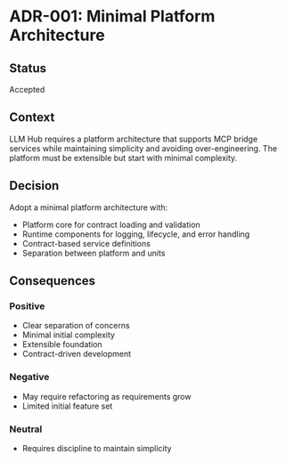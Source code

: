 # ADR-001: Minimal Platform Architecture

## Status

Accepted

## Context

LLM Hub requires a platform architecture that supports MCP bridge services while maintaining simplicity and avoiding over-engineering. The platform must be extensible but start with minimal complexity.

## Decision

Adopt a minimal platform architecture with:
- Platform core for contract loading and validation
- Runtime components for logging, lifecycle, and error handling
- Contract-based service definitions
- Separation between platform and units

## Consequences

### Positive
- Clear separation of concerns
- Minimal initial complexity
- Extensible foundation
- Contract-driven development

### Negative
- May require refactoring as requirements grow
- Limited initial feature set

### Neutral
- Requires discipline to maintain simplicity
